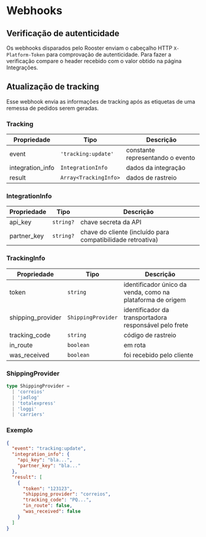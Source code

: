 # Webhooks

## Verificação de autenticidade

Os webhooks disparados pelo Rooster enviam o cabeçalho HTTP `X-Platform-Token` para comprovação de autenticidade. Para fazer a verificação compare o header recebido com o valor obtido na página Integrações.

## Atualização de tracking

Esse webhook envia as informações de tracking após as etiquetas de uma remessa de pedidos serem geradas.

### Tracking

| Propriedade      | Tipo                  | Descrição                        |
| ---------------- | --------------------- | -------------------------------- |
| event            | `'tracking:update'`   | constante representando o evento |
| integration_info | `IntegrationInfo`     | dados da integração              |
| result           | `Array<TrackingInfo>` | dados de rastreio                |

### IntegrationInfo

| Propriedade | Tipo      | Descrição                                                   |
| ----------- | --------- | ----------------------------------------------------------- |
| api_key     | `string?` | chave secreta da API                                        |
| partner_key | `string?` | chave do cliente (incluído para compatibilidade retroativa) |

### TrackingInfo

| Propriedade          | Tipo                | Descrição                                                  |
| -------------------- | ------------------- | ---------------------------------------------------------- |
| token                | `string`            | identificador único da venda, como na plataforma de origem |
| shipping_provider    | `ShippingProvider`  | identificador da transportadora responsável pelo frete     |
| tracking_code        | `string`            | código de rastreio                                         |
| in_route             | `boolean`           | em rota                                                    |
| was_received         | `boolean`           | foi recebido pelo cliente                                  |

### ShippingProvider

```typescript
type ShippingProvider =
  | 'correios'
  | 'jadlog'
  | 'totalexpress'
  | 'loggi'
  | 'carriers'
```

### Exemplo

```json
{
  "event": "tracking:update",
  "integration_info": {
    "api_key": "bla...",
    "partner_key": "bla..."
  },
  "result": [
    {
      "token": "123123",
      "shipping_provider": "correios",
      "tracking_code": "PQ...",
      "in_route": false,
      "was_received": false
    }
  ]
}
```
